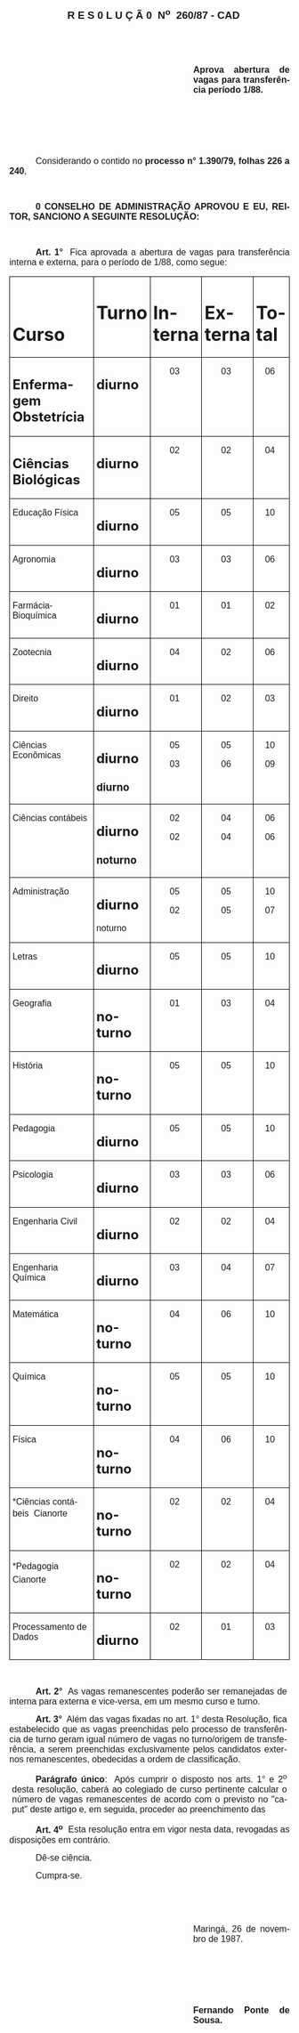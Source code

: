 <body lang=PT-BR style='tab-interval:35.4pt'>

<div class=Section1>

<p class=MsoNormal align=center style='margin-left:10.8pt;text-align:center'><b
style='mso-bidi-font-weight:normal'><span style='font-size:14.0pt;mso-bidi-font-size:
10.0pt;font-family:Arial'>R E S 0 L U Ç Ã 0<span style="mso-spacerun: yes"> 
</span>N<sup>o</sup><span style="mso-spacerun: yes">  </span>260/87 - CAD<o:p></o:p></span></b></p>

<p class=MsoNormal style='text-align:justify'><b style='mso-bidi-font-weight:
normal'><span style='font-size:12.0pt;mso-bidi-font-size:10.0pt;font-family:
Arial'><![if !supportEmptyParas]>&nbsp;<![endif]><o:p></o:p></span></b></p>

<p class=MsoNormal style='text-align:justify'><b style='mso-bidi-font-weight:
normal'><span style='font-size:12.0pt;mso-bidi-font-size:10.0pt;font-family:
Arial'><![if !supportEmptyParas]>&nbsp;<![endif]><o:p></o:p></span></b></p>

<p class=MsoNormal style='margin-left:248.1pt;text-align:justify'><b
style='mso-bidi-font-weight:normal'><span style='font-size:12.0pt;mso-bidi-font-size:
10.0pt;font-family:Arial'>Aprova abertura de vagas para transferência período
1/88.<o:p></o:p></span></b></p>

<p class=MsoNormal style='text-align:justify'><span style='font-size:12.0pt;
mso-bidi-font-size:10.0pt;font-family:Arial'><![if !supportEmptyParas]>&nbsp;<![endif]><o:p></o:p></span></p>

<p class=MsoNormal style='text-align:justify'><span style='font-size:12.0pt;
mso-bidi-font-size:10.0pt;font-family:Arial'><![if !supportEmptyParas]>&nbsp;<![endif]><o:p></o:p></span></p>

<p class=MsoNormal style='text-align:justify'><span style='font-size:12.0pt;
mso-bidi-font-size:10.0pt;font-family:Arial'><![if !supportEmptyParas]>&nbsp;<![endif]><o:p></o:p></span></p>

<p class=MsoNormal style='text-align:justify;text-indent:35.4pt'><span
style='font-size:12.0pt;mso-bidi-font-size:10.0pt;font-family:Arial'>Considerando
o contido no <b>processo n° 1.390/79, folhas 226 a 240</b>,<o:p></o:p></span></p>

<p class=MsoNormal style='text-align:justify'><span style='font-size:12.0pt;
mso-bidi-font-size:10.0pt;font-family:Arial'><![if !supportEmptyParas]>&nbsp;<![endif]><o:p></o:p></span></p>

<p class=MsoNormal style='text-align:justify;text-indent:35.4pt'><b><span
style='font-size:12.0pt;mso-bidi-font-size:10.0pt;font-family:Arial'>0 CONSELHO
DE ADMINISTRAÇÃO APROVOU E EU, REITOR, SANCIONO A SEGUINTE RESOLUÇÃO:<o:p></o:p></span></b></p>

<p class=MsoNormal style='text-align:justify'><span style='font-size:12.0pt;
mso-bidi-font-size:10.0pt;font-family:Arial'><![if !supportEmptyParas]>&nbsp;<![endif]><o:p></o:p></span></p>

<p class=MsoNormal style='text-align:justify;text-indent:35.4pt'><b><span
style='font-size:12.0pt;mso-bidi-font-size:10.0pt;font-family:Arial'>Art. 1°</span></b><span
style='font-size:12.0pt;mso-bidi-font-size:10.0pt;font-family:Arial'><span
style="mso-spacerun: yes">  </span>Fica aprovada a abertura de vagas para
transferência interna e<i style='mso-bidi-font-style:normal'> </i><span
style='mso-bidi-font-style:italic'>externa, para o período de 1/88, como segue:</span><i
style='mso-bidi-font-style:normal'><o:p></o:p></i></span></p>

<table border=1 cellspacing=0 cellpadding=0 style='border-collapse:collapse;
 border:none;mso-border-alt:solid windowtext .5pt;mso-padding-alt:0cm 3.5pt 0cm 3.5pt'>
 <tr>
  <td width=337 valign=top style='width:253.05pt;border:solid windowtext .5pt;
  padding:0cm 3.5pt 0cm 3.5pt'>
  <h1 align=left style='text-align:left'><span style="mso-spacerun:
  yes">              </span>Curso</h1>
  </td>
  <td width=61 valign=top style='width:45.9pt;border:solid windowtext .5pt;
  border-left:none;mso-border-left-alt:solid windowtext .5pt;padding:0cm 3.5pt 0cm 3.5pt'>
  <h1>Turno</h1>
  </td>
  <td width=74 valign=top style='width:55.35pt;border:solid windowtext .5pt;
  border-left:none;mso-border-left-alt:solid windowtext .5pt;padding:0cm 3.5pt 0cm 3.5pt'>
  <h1>Interna</h1>
  </td>
  <td width=75 valign=top style='width:56.25pt;border:solid windowtext .5pt;
  border-left:none;mso-border-left-alt:solid windowtext .5pt;padding:0cm 3.5pt 0cm 3.5pt'>
  <h1>Externa</h1>
  </td>
  <td width=67 valign=top style='width:50.05pt;border:solid windowtext .5pt;
  border-left:none;mso-border-left-alt:solid windowtext .5pt;padding:0cm 3.5pt 0cm 3.5pt'>
  <h1>Total</h1>
  </td>
 </tr>
 <tr>
  <td width=337 valign=top style='width:253.05pt;border:solid windowtext .5pt;
  border-top:none;mso-border-top-alt:solid windowtext .5pt;padding:0cm 3.5pt 0cm 3.5pt'>
  <h2>Enfermagem Obstetrícia</h2>
  </td>
  <td width=61 valign=top style='width:45.9pt;border-top:none;border-left:none;
  border-bottom:solid windowtext .5pt;border-right:solid windowtext .5pt;
  mso-border-top-alt:solid windowtext .5pt;mso-border-left-alt:solid windowtext .5pt;
  padding:0cm 3.5pt 0cm 3.5pt'>
  <h2 style='tab-stops:35.4pt 241.0pt'>diurno</h2>
  </td>
  <td width=74 valign=top style='width:55.35pt;border-top:none;border-left:
  none;border-bottom:solid windowtext .5pt;border-right:solid windowtext .5pt;
  mso-border-top-alt:solid windowtext .5pt;mso-border-left-alt:solid windowtext .5pt;
  padding:0cm 3.5pt 0cm 3.5pt'>
  <p class=MsoNormal align=center style='margin-right:3.6pt;text-align:center'><span
  style='font-size:12.0pt;mso-bidi-font-size:10.0pt;font-family:Arial'>03<o:p></o:p></span></p>
  </td>
  <td width=75 valign=top style='width:56.25pt;border-top:none;border-left:
  none;border-bottom:solid windowtext .5pt;border-right:solid windowtext .5pt;
  mso-border-top-alt:solid windowtext .5pt;mso-border-left-alt:solid windowtext .5pt;
  padding:0cm 3.5pt 0cm 3.5pt'>
  <p class=MsoNormal align=center style='margin-right:3.6pt;text-align:center'><span
  style='font-size:12.0pt;mso-bidi-font-size:10.0pt;font-family:Arial'>03<o:p></o:p></span></p>
  </td>
  <td width=67 valign=top style='width:50.05pt;border-top:none;border-left:
  none;border-bottom:solid windowtext .5pt;border-right:solid windowtext .5pt;
  mso-border-top-alt:solid windowtext .5pt;mso-border-left-alt:solid windowtext .5pt;
  padding:0cm 3.5pt 0cm 3.5pt'>
  <p class=MsoNormal align=center style='margin-right:3.6pt;text-align:center'><span
  style='font-size:12.0pt;mso-bidi-font-size:10.0pt;font-family:Arial'>06<o:p></o:p></span></p>
  </td>
 </tr>
 <tr>
  <td width=337 valign=top style='width:253.05pt;border:solid windowtext .5pt;
  border-top:none;mso-border-top-alt:solid windowtext .5pt;padding:0cm 3.5pt 0cm 3.5pt'>
  <h2>Ciências Biológicas</h2>
  </td>
  <td width=61 valign=top style='width:45.9pt;border-top:none;border-left:none;
  border-bottom:solid windowtext .5pt;border-right:solid windowtext .5pt;
  mso-border-top-alt:solid windowtext .5pt;mso-border-left-alt:solid windowtext .5pt;
  padding:0cm 3.5pt 0cm 3.5pt'>
  <h2 style='tab-stops:35.4pt 241.0pt'>diurno</h2>
  </td>
  <td width=74 valign=top style='width:55.35pt;border-top:none;border-left:
  none;border-bottom:solid windowtext .5pt;border-right:solid windowtext .5pt;
  mso-border-top-alt:solid windowtext .5pt;mso-border-left-alt:solid windowtext .5pt;
  padding:0cm 3.5pt 0cm 3.5pt'>
  <p class=MsoNormal align=center style='margin-right:3.6pt;text-align:center'><span
  style='font-size:12.0pt;mso-bidi-font-size:10.0pt;font-family:Arial'>02<o:p></o:p></span></p>
  </td>
  <td width=75 valign=top style='width:56.25pt;border-top:none;border-left:
  none;border-bottom:solid windowtext .5pt;border-right:solid windowtext .5pt;
  mso-border-top-alt:solid windowtext .5pt;mso-border-left-alt:solid windowtext .5pt;
  padding:0cm 3.5pt 0cm 3.5pt'>
  <p class=MsoNormal align=center style='margin-right:3.6pt;text-align:center'><span
  style='font-size:12.0pt;mso-bidi-font-size:10.0pt;font-family:Arial'>02<o:p></o:p></span></p>
  </td>
  <td width=67 valign=top style='width:50.05pt;border-top:none;border-left:
  none;border-bottom:solid windowtext .5pt;border-right:solid windowtext .5pt;
  mso-border-top-alt:solid windowtext .5pt;mso-border-left-alt:solid windowtext .5pt;
  padding:0cm 3.5pt 0cm 3.5pt'>
  <p class=MsoNormal align=center style='margin-right:3.6pt;text-align:center'><span
  style='font-size:12.0pt;mso-bidi-font-size:10.0pt;font-family:Arial'>04<o:p></o:p></span></p>
  </td>
 </tr>
 <tr>
  <td width=337 valign=top style='width:253.05pt;border:solid windowtext .5pt;
  border-top:none;mso-border-top-alt:solid windowtext .5pt;padding:0cm 3.5pt 0cm 3.5pt'>
  <p class=MsoNormal><span style='font-size:12.0pt;mso-bidi-font-size:10.0pt;
  font-family:Arial'>Educação Física</span></p>
  </td>
  <td width=61 valign=top style='width:45.9pt;border-top:none;border-left:none;
  border-bottom:solid windowtext .5pt;border-right:solid windowtext .5pt;
  mso-border-top-alt:solid windowtext .5pt;mso-border-left-alt:solid windowtext .5pt;
  padding:0cm 3.5pt 0cm 3.5pt'>
  <h2 style='tab-stops:35.4pt 241.0pt'>diurno</h2>
  </td>
  <td width=74 valign=top style='width:55.35pt;border-top:none;border-left:
  none;border-bottom:solid windowtext .5pt;border-right:solid windowtext .5pt;
  mso-border-top-alt:solid windowtext .5pt;mso-border-left-alt:solid windowtext .5pt;
  padding:0cm 3.5pt 0cm 3.5pt'>
  <p class=MsoNormal align=center style='margin-right:3.6pt;text-align:center'><span
  style='font-size:12.0pt;mso-bidi-font-size:10.0pt;font-family:Arial'>05<o:p></o:p></span></p>
  </td>
  <td width=75 valign=top style='width:56.25pt;border-top:none;border-left:
  none;border-bottom:solid windowtext .5pt;border-right:solid windowtext .5pt;
  mso-border-top-alt:solid windowtext .5pt;mso-border-left-alt:solid windowtext .5pt;
  padding:0cm 3.5pt 0cm 3.5pt'>
  <p class=MsoNormal align=center style='margin-right:3.6pt;text-align:center'><span
  style='font-size:12.0pt;mso-bidi-font-size:10.0pt;font-family:Arial'>05<o:p></o:p></span></p>
  </td>
  <td width=67 valign=top style='width:50.05pt;border-top:none;border-left:
  none;border-bottom:solid windowtext .5pt;border-right:solid windowtext .5pt;
  mso-border-top-alt:solid windowtext .5pt;mso-border-left-alt:solid windowtext .5pt;
  padding:0cm 3.5pt 0cm 3.5pt'>
  <p class=MsoNormal align=center style='margin-right:3.6pt;text-align:center'><span
  style='font-size:12.0pt;mso-bidi-font-size:10.0pt;font-family:Arial'>10<o:p></o:p></span></p>
  </td>
 </tr>
 <tr>
  <td width=337 valign=top style='width:253.05pt;border:solid windowtext .5pt;
  border-top:none;mso-border-top-alt:solid windowtext .5pt;padding:0cm 3.5pt 0cm 3.5pt'>
  <p class=MsoNormal><span style='font-size:12.0pt;mso-bidi-font-size:10.0pt;
  font-family:Arial'>Agronomia<o:p></o:p></span></p>
  </td>
  <td width=61 valign=top style='width:45.9pt;border-top:none;border-left:none;
  border-bottom:solid windowtext .5pt;border-right:solid windowtext .5pt;
  mso-border-top-alt:solid windowtext .5pt;mso-border-left-alt:solid windowtext .5pt;
  padding:0cm 3.5pt 0cm 3.5pt'>
  <h2 style='tab-stops:35.4pt 241.0pt'>diurno</h2>
  </td>
  <td width=74 valign=top style='width:55.35pt;border-top:none;border-left:
  none;border-bottom:solid windowtext .5pt;border-right:solid windowtext .5pt;
  mso-border-top-alt:solid windowtext .5pt;mso-border-left-alt:solid windowtext .5pt;
  padding:0cm 3.5pt 0cm 3.5pt'>
  <p class=MsoNormal align=center style='margin-right:3.6pt;text-align:center'><span
  style='font-size:12.0pt;mso-bidi-font-size:10.0pt;font-family:Arial'>03<o:p></o:p></span></p>
  </td>
  <td width=75 valign=top style='width:56.25pt;border-top:none;border-left:
  none;border-bottom:solid windowtext .5pt;border-right:solid windowtext .5pt;
  mso-border-top-alt:solid windowtext .5pt;mso-border-left-alt:solid windowtext .5pt;
  padding:0cm 3.5pt 0cm 3.5pt'>
  <p class=MsoNormal align=center style='margin-right:3.6pt;text-align:center'><span
  style='font-size:12.0pt;mso-bidi-font-size:10.0pt;font-family:Arial'>03<o:p></o:p></span></p>
  </td>
  <td width=67 valign=top style='width:50.05pt;border-top:none;border-left:
  none;border-bottom:solid windowtext .5pt;border-right:solid windowtext .5pt;
  mso-border-top-alt:solid windowtext .5pt;mso-border-left-alt:solid windowtext .5pt;
  padding:0cm 3.5pt 0cm 3.5pt'>
  <p class=MsoNormal align=center style='margin-right:3.6pt;text-align:center'><span
  style='font-size:12.0pt;mso-bidi-font-size:10.0pt;font-family:Arial'>06<o:p></o:p></span></p>
  </td>
 </tr>
 <tr>
  <td width=337 valign=top style='width:253.05pt;border:solid windowtext .5pt;
  border-top:none;mso-border-top-alt:solid windowtext .5pt;padding:0cm 3.5pt 0cm 3.5pt'>
  <p class=MsoNormal><span style='font-size:12.0pt;mso-bidi-font-size:10.0pt;
  font-family:Arial'>Farmácia-Bioquímica<o:p></o:p></span></p>
  </td>
  <td width=61 valign=top style='width:45.9pt;border-top:none;border-left:none;
  border-bottom:solid windowtext .5pt;border-right:solid windowtext .5pt;
  mso-border-top-alt:solid windowtext .5pt;mso-border-left-alt:solid windowtext .5pt;
  padding:0cm 3.5pt 0cm 3.5pt'>
  <h2 style='tab-stops:35.4pt 241.0pt'>diurno </h2>
  </td>
  <td width=74 valign=top style='width:55.35pt;border-top:none;border-left:
  none;border-bottom:solid windowtext .5pt;border-right:solid windowtext .5pt;
  mso-border-top-alt:solid windowtext .5pt;mso-border-left-alt:solid windowtext .5pt;
  padding:0cm 3.5pt 0cm 3.5pt'>
  <p class=MsoNormal align=center style='margin-right:3.6pt;text-align:center'><span
  style='font-size:12.0pt;mso-bidi-font-size:10.0pt;font-family:Arial'>01<o:p></o:p></span></p>
  </td>
  <td width=75 valign=top style='width:56.25pt;border-top:none;border-left:
  none;border-bottom:solid windowtext .5pt;border-right:solid windowtext .5pt;
  mso-border-top-alt:solid windowtext .5pt;mso-border-left-alt:solid windowtext .5pt;
  padding:0cm 3.5pt 0cm 3.5pt'>
  <p class=MsoNormal align=center style='margin-right:3.6pt;text-align:center'><span
  style='font-size:12.0pt;mso-bidi-font-size:10.0pt;font-family:Arial'>01<o:p></o:p></span></p>
  </td>
  <td width=67 valign=top style='width:50.05pt;border-top:none;border-left:
  none;border-bottom:solid windowtext .5pt;border-right:solid windowtext .5pt;
  mso-border-top-alt:solid windowtext .5pt;mso-border-left-alt:solid windowtext .5pt;
  padding:0cm 3.5pt 0cm 3.5pt'>
  <p class=MsoNormal align=center style='margin-right:3.6pt;text-align:center'><span
  style='font-size:12.0pt;mso-bidi-font-size:10.0pt;font-family:Arial'>02<o:p></o:p></span></p>
  </td>
 </tr>
 <tr>
  <td width=337 valign=top style='width:253.05pt;border:solid windowtext .5pt;
  border-top:none;mso-border-top-alt:solid windowtext .5pt;padding:0cm 3.5pt 0cm 3.5pt'>
  <p class=MsoNormal><span style='font-size:12.0pt;mso-bidi-font-size:10.0pt;
  font-family:Arial'>Zootecnia<o:p></o:p></span></p>
  </td>
  <td width=61 valign=top style='width:45.9pt;border-top:none;border-left:none;
  border-bottom:solid windowtext .5pt;border-right:solid windowtext .5pt;
  mso-border-top-alt:solid windowtext .5pt;mso-border-left-alt:solid windowtext .5pt;
  padding:0cm 3.5pt 0cm 3.5pt'>
  <h2 style='tab-stops:35.4pt 241.0pt'>diurno</h2>
  </td>
  <td width=74 valign=top style='width:55.35pt;border-top:none;border-left:
  none;border-bottom:solid windowtext .5pt;border-right:solid windowtext .5pt;
  mso-border-top-alt:solid windowtext .5pt;mso-border-left-alt:solid windowtext .5pt;
  padding:0cm 3.5pt 0cm 3.5pt'>
  <p class=MsoNormal align=center style='margin-right:3.6pt;text-align:center'><span
  style='font-size:12.0pt;mso-bidi-font-size:10.0pt;font-family:Arial'>04<o:p></o:p></span></p>
  </td>
  <td width=75 valign=top style='width:56.25pt;border-top:none;border-left:
  none;border-bottom:solid windowtext .5pt;border-right:solid windowtext .5pt;
  mso-border-top-alt:solid windowtext .5pt;mso-border-left-alt:solid windowtext .5pt;
  padding:0cm 3.5pt 0cm 3.5pt'>
  <p class=MsoNormal align=center style='margin-right:3.6pt;text-align:center'><span
  style='font-size:12.0pt;mso-bidi-font-size:10.0pt;font-family:Arial'>02<o:p></o:p></span></p>
  </td>
  <td width=67 valign=top style='width:50.05pt;border-top:none;border-left:
  none;border-bottom:solid windowtext .5pt;border-right:solid windowtext .5pt;
  mso-border-top-alt:solid windowtext .5pt;mso-border-left-alt:solid windowtext .5pt;
  padding:0cm 3.5pt 0cm 3.5pt'>
  <p class=MsoNormal align=center style='margin-right:3.6pt;text-align:center'><span
  style='font-size:12.0pt;mso-bidi-font-size:10.0pt;font-family:Arial'>06<o:p></o:p></span></p>
  </td>
 </tr>
 <tr>
  <td width=337 valign=top style='width:253.05pt;border:solid windowtext .5pt;
  border-top:none;mso-border-top-alt:solid windowtext .5pt;padding:0cm 3.5pt 0cm 3.5pt'>
  <p class=MsoNormal><span style='font-size:12.0pt;mso-bidi-font-size:10.0pt;
  font-family:Arial'>Direito<o:p></o:p></span></p>
  </td>
  <td width=61 valign=top style='width:45.9pt;border-top:none;border-left:none;
  border-bottom:solid windowtext .5pt;border-right:solid windowtext .5pt;
  mso-border-top-alt:solid windowtext .5pt;mso-border-left-alt:solid windowtext .5pt;
  padding:0cm 3.5pt 0cm 3.5pt'>
  <h2 style='tab-stops:35.4pt 241.0pt'>diurno</h2>
  </td>
  <td width=74 valign=top style='width:55.35pt;border-top:none;border-left:
  none;border-bottom:solid windowtext .5pt;border-right:solid windowtext .5pt;
  mso-border-top-alt:solid windowtext .5pt;mso-border-left-alt:solid windowtext .5pt;
  padding:0cm 3.5pt 0cm 3.5pt'>
  <p class=MsoNormal align=center style='margin-right:3.6pt;text-align:center'><span
  style='font-size:12.0pt;mso-bidi-font-size:10.0pt;font-family:Arial'>01<o:p></o:p></span></p>
  </td>
  <td width=75 valign=top style='width:56.25pt;border-top:none;border-left:
  none;border-bottom:solid windowtext .5pt;border-right:solid windowtext .5pt;
  mso-border-top-alt:solid windowtext .5pt;mso-border-left-alt:solid windowtext .5pt;
  padding:0cm 3.5pt 0cm 3.5pt'>
  <p class=MsoNormal align=center style='margin-right:3.6pt;text-align:center'><span
  style='font-size:12.0pt;mso-bidi-font-size:10.0pt;font-family:Arial'>02<o:p></o:p></span></p>
  </td>
  <td width=67 valign=top style='width:50.05pt;border-top:none;border-left:
  none;border-bottom:solid windowtext .5pt;border-right:solid windowtext .5pt;
  mso-border-top-alt:solid windowtext .5pt;mso-border-left-alt:solid windowtext .5pt;
  padding:0cm 3.5pt 0cm 3.5pt'>
  <p class=MsoNormal align=center style='margin-right:3.6pt;text-align:center'><span
  style='font-size:12.0pt;mso-bidi-font-size:10.0pt;font-family:Arial'>03<o:p></o:p></span></p>
  </td>
 </tr>
 <tr>
  <td width=337 valign=top style='width:253.05pt;border:solid windowtext .5pt;
  border-top:none;mso-border-top-alt:solid windowtext .5pt;padding:0cm 3.5pt 0cm 3.5pt'>
  <p class=MsoNormal><span style='font-size:12.0pt;mso-bidi-font-size:10.0pt;
  font-family:Arial'>Ciências Econômicas<o:p></o:p></span></p>
  </td>
  <td width=61 valign=top style='width:45.9pt;border-top:none;border-left:none;
  border-bottom:solid windowtext .5pt;border-right:solid windowtext .5pt;
  mso-border-top-alt:solid windowtext .5pt;mso-border-left-alt:solid windowtext .5pt;
  padding:0cm 3.5pt 0cm 3.5pt'>
  <h2 style='tab-stops:35.4pt 241.0pt'>diurno</h2>
  <h3>diurno</h3>
  </td>
  <td width=74 valign=top style='width:55.35pt;border-top:none;border-left:
  none;border-bottom:solid windowtext .5pt;border-right:solid windowtext .5pt;
  mso-border-top-alt:solid windowtext .5pt;mso-border-left-alt:solid windowtext .5pt;
  padding:0cm 3.5pt 0cm 3.5pt'>
  <p class=MsoNormal align=center style='margin-right:3.6pt;text-align:center'><span
  style='font-size:12.0pt;mso-bidi-font-size:10.0pt;font-family:Arial'>05<o:p></o:p></span></p>
  <p class=MsoNormal align=center style='margin-right:3.6pt;text-align:center'><span
  style='font-size:12.0pt;mso-bidi-font-size:10.0pt;font-family:Arial'>03<o:p></o:p></span></p>
  </td>
  <td width=75 valign=top style='width:56.25pt;border-top:none;border-left:
  none;border-bottom:solid windowtext .5pt;border-right:solid windowtext .5pt;
  mso-border-top-alt:solid windowtext .5pt;mso-border-left-alt:solid windowtext .5pt;
  padding:0cm 3.5pt 0cm 3.5pt'>
  <p class=MsoNormal align=center style='margin-right:3.6pt;text-align:center'><span
  style='font-size:12.0pt;mso-bidi-font-size:10.0pt;font-family:Arial'>05<o:p></o:p></span></p>
  <p class=MsoNormal align=center style='margin-right:3.6pt;text-align:center'><span
  style='font-size:12.0pt;mso-bidi-font-size:10.0pt;font-family:Arial'>06<o:p></o:p></span></p>
  </td>
  <td width=67 valign=top style='width:50.05pt;border-top:none;border-left:
  none;border-bottom:solid windowtext .5pt;border-right:solid windowtext .5pt;
  mso-border-top-alt:solid windowtext .5pt;mso-border-left-alt:solid windowtext .5pt;
  padding:0cm 3.5pt 0cm 3.5pt'>
  <p class=MsoNormal align=center style='margin-right:3.6pt;text-align:center'><span
  style='font-size:12.0pt;mso-bidi-font-size:10.0pt;font-family:Arial'>10<o:p></o:p></span></p>
  <p class=MsoNormal align=center style='margin-right:3.6pt;text-align:center'><span
  style='font-size:12.0pt;mso-bidi-font-size:10.0pt;font-family:Arial'>09<o:p></o:p></span></p>
  </td>
 </tr>
 <tr>
  <td width=337 valign=top style='width:253.05pt;border:solid windowtext .5pt;
  border-top:none;mso-border-top-alt:solid windowtext .5pt;padding:0cm 3.5pt 0cm 3.5pt'>
  <p class=MsoNormal><span style='font-size:12.0pt;mso-bidi-font-size:10.0pt;
  font-family:Arial'>Ciências contábeis<o:p></o:p></span></p>
  </td>
  <td width=61 valign=top style='width:45.9pt;border-top:none;border-left:none;
  border-bottom:solid windowtext .5pt;border-right:solid windowtext .5pt;
  mso-border-top-alt:solid windowtext .5pt;mso-border-left-alt:solid windowtext .5pt;
  padding:0cm 3.5pt 0cm 3.5pt'>
  <h2 style='tab-stops:35.4pt 241.0pt'>diurno</h2>
  <h3>noturno</h3>
  </td>
  <td width=74 valign=top style='width:55.35pt;border-top:none;border-left:
  none;border-bottom:solid windowtext .5pt;border-right:solid windowtext .5pt;
  mso-border-top-alt:solid windowtext .5pt;mso-border-left-alt:solid windowtext .5pt;
  padding:0cm 3.5pt 0cm 3.5pt'>
  <p class=MsoNormal align=center style='margin-right:3.6pt;text-align:center'><span
  style='font-size:12.0pt;mso-bidi-font-size:10.0pt;font-family:Arial'>02<o:p></o:p></span></p>
  <p class=MsoNormal align=center style='margin-right:3.6pt;text-align:center'><span
  style='font-size:12.0pt;mso-bidi-font-size:10.0pt;font-family:Arial'>02<o:p></o:p></span></p>
  </td>
  <td width=75 valign=top style='width:56.25pt;border-top:none;border-left:
  none;border-bottom:solid windowtext .5pt;border-right:solid windowtext .5pt;
  mso-border-top-alt:solid windowtext .5pt;mso-border-left-alt:solid windowtext .5pt;
  padding:0cm 3.5pt 0cm 3.5pt'>
  <p class=MsoNormal align=center style='margin-right:3.6pt;text-align:center'><span
  style='font-size:12.0pt;mso-bidi-font-size:10.0pt;font-family:Arial'>04<o:p></o:p></span></p>
  <p class=MsoNormal align=center style='margin-right:3.6pt;text-align:center'><span
  style='font-size:12.0pt;mso-bidi-font-size:10.0pt;font-family:Arial'>04<o:p></o:p></span></p>
  </td>
  <td width=67 valign=top style='width:50.05pt;border-top:none;border-left:
  none;border-bottom:solid windowtext .5pt;border-right:solid windowtext .5pt;
  mso-border-top-alt:solid windowtext .5pt;mso-border-left-alt:solid windowtext .5pt;
  padding:0cm 3.5pt 0cm 3.5pt'>
  <p class=MsoNormal align=center style='margin-right:3.6pt;text-align:center'><span
  style='font-size:12.0pt;mso-bidi-font-size:10.0pt;font-family:Arial'>06<o:p></o:p></span></p>
  <p class=MsoNormal align=center style='margin-right:3.6pt;text-align:center'><span
  style='font-size:12.0pt;mso-bidi-font-size:10.0pt;font-family:Arial'>06<o:p></o:p></span></p>
  </td>
 </tr>
 <tr>
  <td width=337 valign=top style='width:253.05pt;border:solid windowtext .5pt;
  border-top:none;mso-border-top-alt:solid windowtext .5pt;padding:0cm 3.5pt 0cm 3.5pt'>
  <p class=MsoNormal><span style='font-size:12.0pt;mso-bidi-font-size:10.0pt;
  font-family:Arial'>Administração<o:p></o:p></span></p>
  </td>
  <td width=61 valign=top style='width:45.9pt;border-top:none;border-left:none;
  border-bottom:solid windowtext .5pt;border-right:solid windowtext .5pt;
  mso-border-top-alt:solid windowtext .5pt;mso-border-left-alt:solid windowtext .5pt;
  padding:0cm 3.5pt 0cm 3.5pt'>
  <h2 style='tab-stops:35.4pt 241.0pt'>diurno</h2>
  <p class=MsoNormal><span style='font-size:12.0pt;mso-bidi-font-size:10.0pt;
  font-family:Arial'>noturno<o:p></o:p></span></p>
  </td>
  <td width=74 valign=top style='width:55.35pt;border-top:none;border-left:
  none;border-bottom:solid windowtext .5pt;border-right:solid windowtext .5pt;
  mso-border-top-alt:solid windowtext .5pt;mso-border-left-alt:solid windowtext .5pt;
  padding:0cm 3.5pt 0cm 3.5pt'>
  <p class=MsoNormal align=center style='margin-right:3.6pt;text-align:center'><span
  style='font-size:12.0pt;mso-bidi-font-size:10.0pt;font-family:Arial'>05<o:p></o:p></span></p>
  <p class=MsoNormal align=center style='margin-right:3.6pt;text-align:center'><span
  style='font-size:12.0pt;mso-bidi-font-size:10.0pt;font-family:Arial'>02<o:p></o:p></span></p>
  </td>
  <td width=75 valign=top style='width:56.25pt;border-top:none;border-left:
  none;border-bottom:solid windowtext .5pt;border-right:solid windowtext .5pt;
  mso-border-top-alt:solid windowtext .5pt;mso-border-left-alt:solid windowtext .5pt;
  padding:0cm 3.5pt 0cm 3.5pt'>
  <p class=MsoNormal align=center style='margin-right:3.6pt;text-align:center'><span
  style='font-size:12.0pt;mso-bidi-font-size:10.0pt;font-family:Arial'>05<o:p></o:p></span></p>
  <p class=MsoNormal align=center style='margin-right:3.6pt;text-align:center'><span
  style='font-size:12.0pt;mso-bidi-font-size:10.0pt;font-family:Arial'>05<o:p></o:p></span></p>
  </td>
  <td width=67 valign=top style='width:50.05pt;border-top:none;border-left:
  none;border-bottom:solid windowtext .5pt;border-right:solid windowtext .5pt;
  mso-border-top-alt:solid windowtext .5pt;mso-border-left-alt:solid windowtext .5pt;
  padding:0cm 3.5pt 0cm 3.5pt'>
  <p class=MsoNormal align=center style='margin-right:3.6pt;text-align:center'><span
  style='font-size:12.0pt;mso-bidi-font-size:10.0pt;font-family:Arial'>10<o:p></o:p></span></p>
  <p class=MsoNormal align=center style='margin-right:3.6pt;text-align:center'><span
  style='font-size:12.0pt;mso-bidi-font-size:10.0pt;font-family:Arial'>07<o:p></o:p></span></p>
  </td>
 </tr>
 <tr>
  <td width=337 valign=top style='width:253.05pt;border:solid windowtext .5pt;
  border-top:none;mso-border-top-alt:solid windowtext .5pt;padding:0cm 3.5pt 0cm 3.5pt'>
  <p class=MsoNormal><span style='font-size:12.0pt;mso-bidi-font-size:10.0pt;
  font-family:Arial'>Letras<o:p></o:p></span></p>
  </td>
  <td width=61 valign=top style='width:45.9pt;border-top:none;border-left:none;
  border-bottom:solid windowtext .5pt;border-right:solid windowtext .5pt;
  mso-border-top-alt:solid windowtext .5pt;mso-border-left-alt:solid windowtext .5pt;
  padding:0cm 3.5pt 0cm 3.5pt'>
  <h2 style='tab-stops:35.4pt 241.0pt'>diurno</h2>
  </td>
  <td width=74 valign=top style='width:55.35pt;border-top:none;border-left:
  none;border-bottom:solid windowtext .5pt;border-right:solid windowtext .5pt;
  mso-border-top-alt:solid windowtext .5pt;mso-border-left-alt:solid windowtext .5pt;
  padding:0cm 3.5pt 0cm 3.5pt'>
  <p class=MsoNormal align=center style='margin-right:3.6pt;text-align:center'><span
  style='font-size:12.0pt;mso-bidi-font-size:10.0pt;font-family:Arial'>05<o:p></o:p></span></p>
  </td>
  <td width=75 valign=top style='width:56.25pt;border-top:none;border-left:
  none;border-bottom:solid windowtext .5pt;border-right:solid windowtext .5pt;
  mso-border-top-alt:solid windowtext .5pt;mso-border-left-alt:solid windowtext .5pt;
  padding:0cm 3.5pt 0cm 3.5pt'>
  <p class=MsoNormal align=center style='margin-right:3.6pt;text-align:center'><span
  style='font-size:12.0pt;mso-bidi-font-size:10.0pt;font-family:Arial'>05<o:p></o:p></span></p>
  </td>
  <td width=67 valign=top style='width:50.05pt;border-top:none;border-left:
  none;border-bottom:solid windowtext .5pt;border-right:solid windowtext .5pt;
  mso-border-top-alt:solid windowtext .5pt;mso-border-left-alt:solid windowtext .5pt;
  padding:0cm 3.5pt 0cm 3.5pt'>
  <p class=MsoNormal align=center style='margin-right:3.6pt;text-align:center'><span
  style='font-size:12.0pt;mso-bidi-font-size:10.0pt;font-family:Arial'>10<o:p></o:p></span></p>
  </td>
 </tr>
 <tr>
  <td width=337 valign=top style='width:253.05pt;border:solid windowtext .5pt;
  border-top:none;mso-border-top-alt:solid windowtext .5pt;padding:0cm 3.5pt 0cm 3.5pt'>
  <p class=MsoNormal><span style='font-size:12.0pt;mso-bidi-font-size:10.0pt;
  font-family:Arial'>Geografia<o:p></o:p></span></p>
  </td>
  <td width=61 valign=top style='width:45.9pt;border-top:none;border-left:none;
  border-bottom:solid windowtext .5pt;border-right:solid windowtext .5pt;
  mso-border-top-alt:solid windowtext .5pt;mso-border-left-alt:solid windowtext .5pt;
  padding:0cm 3.5pt 0cm 3.5pt'>
  <h2 style='tab-stops:35.4pt 241.0pt'>noturno</h2>
  </td>
  <td width=74 valign=top style='width:55.35pt;border-top:none;border-left:
  none;border-bottom:solid windowtext .5pt;border-right:solid windowtext .5pt;
  mso-border-top-alt:solid windowtext .5pt;mso-border-left-alt:solid windowtext .5pt;
  padding:0cm 3.5pt 0cm 3.5pt'>
  <p class=MsoNormal align=center style='margin-right:3.6pt;text-align:center'><span
  style='font-size:12.0pt;mso-bidi-font-size:10.0pt;font-family:Arial'>01<o:p></o:p></span></p>
  </td>
  <td width=75 valign=top style='width:56.25pt;border-top:none;border-left:
  none;border-bottom:solid windowtext .5pt;border-right:solid windowtext .5pt;
  mso-border-top-alt:solid windowtext .5pt;mso-border-left-alt:solid windowtext .5pt;
  padding:0cm 3.5pt 0cm 3.5pt'>
  <p class=MsoNormal align=center style='margin-right:3.6pt;text-align:center'><span
  style='font-size:12.0pt;mso-bidi-font-size:10.0pt;font-family:Arial'>03<o:p></o:p></span></p>
  </td>
  <td width=67 valign=top style='width:50.05pt;border-top:none;border-left:
  none;border-bottom:solid windowtext .5pt;border-right:solid windowtext .5pt;
  mso-border-top-alt:solid windowtext .5pt;mso-border-left-alt:solid windowtext .5pt;
  padding:0cm 3.5pt 0cm 3.5pt'>
  <p class=MsoNormal align=center style='margin-right:3.6pt;text-align:center'><span
  style='font-size:12.0pt;mso-bidi-font-size:10.0pt;font-family:Arial'>04<o:p></o:p></span></p>
  </td>
 </tr>
 <tr>
  <td width=337 valign=top style='width:253.05pt;border:solid windowtext .5pt;
  border-top:none;mso-border-top-alt:solid windowtext .5pt;padding:0cm 3.5pt 0cm 3.5pt'>
  <p class=MsoNormal><span style='font-size:12.0pt;mso-bidi-font-size:10.0pt;
  font-family:Arial'>História<o:p></o:p></span></p>
  </td>
  <td width=61 valign=top style='width:45.9pt;border-top:none;border-left:none;
  border-bottom:solid windowtext .5pt;border-right:solid windowtext .5pt;
  mso-border-top-alt:solid windowtext .5pt;mso-border-left-alt:solid windowtext .5pt;
  padding:0cm 3.5pt 0cm 3.5pt'>
  <h2 style='tab-stops:35.4pt 241.0pt'>noturno</h2>
  </td>
  <td width=74 valign=top style='width:55.35pt;border-top:none;border-left:
  none;border-bottom:solid windowtext .5pt;border-right:solid windowtext .5pt;
  mso-border-top-alt:solid windowtext .5pt;mso-border-left-alt:solid windowtext .5pt;
  padding:0cm 3.5pt 0cm 3.5pt'>
  <p class=MsoNormal align=center style='margin-right:3.6pt;text-align:center'><span
  style='font-size:12.0pt;mso-bidi-font-size:10.0pt;font-family:Arial'>05<o:p></o:p></span></p>
  </td>
  <td width=75 valign=top style='width:56.25pt;border-top:none;border-left:
  none;border-bottom:solid windowtext .5pt;border-right:solid windowtext .5pt;
  mso-border-top-alt:solid windowtext .5pt;mso-border-left-alt:solid windowtext .5pt;
  padding:0cm 3.5pt 0cm 3.5pt'>
  <p class=MsoNormal align=center style='margin-right:3.6pt;text-align:center'><span
  style='font-size:12.0pt;mso-bidi-font-size:10.0pt;font-family:Arial'>05<o:p></o:p></span></p>
  </td>
  <td width=67 valign=top style='width:50.05pt;border-top:none;border-left:
  none;border-bottom:solid windowtext .5pt;border-right:solid windowtext .5pt;
  mso-border-top-alt:solid windowtext .5pt;mso-border-left-alt:solid windowtext .5pt;
  padding:0cm 3.5pt 0cm 3.5pt'>
  <p class=MsoNormal align=center style='margin-right:3.6pt;text-align:center'><span
  style='font-size:12.0pt;mso-bidi-font-size:10.0pt;font-family:Arial'>10<o:p></o:p></span></p>
  </td>
 </tr>
 <tr>
  <td width=337 valign=top style='width:253.05pt;border:solid windowtext .5pt;
  border-top:none;mso-border-top-alt:solid windowtext .5pt;padding:0cm 3.5pt 0cm 3.5pt'>
  <p class=MsoNormal><span style='font-size:12.0pt;mso-bidi-font-size:10.0pt;
  font-family:Arial'>Pedagogia<o:p></o:p></span></p>
  </td>
  <td width=61 valign=top style='width:45.9pt;border-top:none;border-left:none;
  border-bottom:solid windowtext .5pt;border-right:solid windowtext .5pt;
  mso-border-top-alt:solid windowtext .5pt;mso-border-left-alt:solid windowtext .5pt;
  padding:0cm 3.5pt 0cm 3.5pt'>
  <h2 style='tab-stops:35.4pt 241.0pt'>diurno</h2>
  </td>
  <td width=74 valign=top style='width:55.35pt;border-top:none;border-left:
  none;border-bottom:solid windowtext .5pt;border-right:solid windowtext .5pt;
  mso-border-top-alt:solid windowtext .5pt;mso-border-left-alt:solid windowtext .5pt;
  padding:0cm 3.5pt 0cm 3.5pt'>
  <p class=MsoNormal align=center style='margin-right:3.6pt;text-align:center'><span
  style='font-size:12.0pt;mso-bidi-font-size:10.0pt;font-family:Arial'>05<o:p></o:p></span></p>
  </td>
  <td width=75 valign=top style='width:56.25pt;border-top:none;border-left:
  none;border-bottom:solid windowtext .5pt;border-right:solid windowtext .5pt;
  mso-border-top-alt:solid windowtext .5pt;mso-border-left-alt:solid windowtext .5pt;
  padding:0cm 3.5pt 0cm 3.5pt'>
  <p class=MsoNormal align=center style='margin-right:3.6pt;text-align:center'><span
  style='font-size:12.0pt;mso-bidi-font-size:10.0pt;font-family:Arial'>05<o:p></o:p></span></p>
  </td>
  <td width=67 valign=top style='width:50.05pt;border-top:none;border-left:
  none;border-bottom:solid windowtext .5pt;border-right:solid windowtext .5pt;
  mso-border-top-alt:solid windowtext .5pt;mso-border-left-alt:solid windowtext .5pt;
  padding:0cm 3.5pt 0cm 3.5pt'>
  <p class=MsoNormal align=center style='margin-right:3.6pt;text-align:center'><span
  style='font-size:12.0pt;mso-bidi-font-size:10.0pt;font-family:Arial'>10<o:p></o:p></span></p>
  </td>
 </tr>
 <tr>
  <td width=337 valign=top style='width:253.05pt;border:solid windowtext .5pt;
  border-top:none;mso-border-top-alt:solid windowtext .5pt;padding:0cm 3.5pt 0cm 3.5pt'>
  <p class=MsoNormal><span style='font-size:12.0pt;mso-bidi-font-size:10.0pt;
  font-family:Arial'>Psicologia<o:p></o:p></span></p>
  </td>
  <td width=61 valign=top style='width:45.9pt;border-top:none;border-left:none;
  border-bottom:solid windowtext .5pt;border-right:solid windowtext .5pt;
  mso-border-top-alt:solid windowtext .5pt;mso-border-left-alt:solid windowtext .5pt;
  padding:0cm 3.5pt 0cm 3.5pt'>
  <h2 style='tab-stops:35.4pt 241.0pt'>diurno</h2>
  </td>
  <td width=74 valign=top style='width:55.35pt;border-top:none;border-left:
  none;border-bottom:solid windowtext .5pt;border-right:solid windowtext .5pt;
  mso-border-top-alt:solid windowtext .5pt;mso-border-left-alt:solid windowtext .5pt;
  padding:0cm 3.5pt 0cm 3.5pt'>
  <p class=MsoNormal align=center style='margin-right:3.6pt;text-align:center'><span
  style='font-size:12.0pt;mso-bidi-font-size:10.0pt;font-family:Arial'>03<o:p></o:p></span></p>
  </td>
  <td width=75 valign=top style='width:56.25pt;border-top:none;border-left:
  none;border-bottom:solid windowtext .5pt;border-right:solid windowtext .5pt;
  mso-border-top-alt:solid windowtext .5pt;mso-border-left-alt:solid windowtext .5pt;
  padding:0cm 3.5pt 0cm 3.5pt'>
  <p class=MsoNormal align=center style='margin-right:3.6pt;text-align:center'><span
  style='font-size:12.0pt;mso-bidi-font-size:10.0pt;font-family:Arial'>03<o:p></o:p></span></p>
  </td>
  <td width=67 valign=top style='width:50.05pt;border-top:none;border-left:
  none;border-bottom:solid windowtext .5pt;border-right:solid windowtext .5pt;
  mso-border-top-alt:solid windowtext .5pt;mso-border-left-alt:solid windowtext .5pt;
  padding:0cm 3.5pt 0cm 3.5pt'>
  <p class=MsoNormal align=center style='margin-right:3.6pt;text-align:center'><span
  style='font-size:12.0pt;mso-bidi-font-size:10.0pt;font-family:Arial'>06<o:p></o:p></span></p>
  </td>
 </tr>
 <tr>
  <td width=337 valign=top style='width:253.05pt;border:solid windowtext .5pt;
  border-top:none;mso-border-top-alt:solid windowtext .5pt;padding:0cm 3.5pt 0cm 3.5pt'>
  <p class=MsoNormal><span style='font-size:12.0pt;mso-bidi-font-size:10.0pt;
  font-family:Arial'>Engenharia Civil<o:p></o:p></span></p>
  </td>
  <td width=61 valign=top style='width:45.9pt;border-top:none;border-left:none;
  border-bottom:solid windowtext .5pt;border-right:solid windowtext .5pt;
  mso-border-top-alt:solid windowtext .5pt;mso-border-left-alt:solid windowtext .5pt;
  padding:0cm 3.5pt 0cm 3.5pt'>
  <h2 style='tab-stops:35.4pt 241.0pt'>diurno</h2>
  </td>
  <td width=74 valign=top style='width:55.35pt;border-top:none;border-left:
  none;border-bottom:solid windowtext .5pt;border-right:solid windowtext .5pt;
  mso-border-top-alt:solid windowtext .5pt;mso-border-left-alt:solid windowtext .5pt;
  padding:0cm 3.5pt 0cm 3.5pt'>
  <p class=MsoNormal align=center style='margin-right:3.6pt;text-align:center'><span
  style='font-size:12.0pt;mso-bidi-font-size:10.0pt;font-family:Arial'>02<o:p></o:p></span></p>
  </td>
  <td width=75 valign=top style='width:56.25pt;border-top:none;border-left:
  none;border-bottom:solid windowtext .5pt;border-right:solid windowtext .5pt;
  mso-border-top-alt:solid windowtext .5pt;mso-border-left-alt:solid windowtext .5pt;
  padding:0cm 3.5pt 0cm 3.5pt'>
  <p class=MsoNormal align=center style='margin-right:3.6pt;text-align:center'><span
  style='font-size:12.0pt;mso-bidi-font-size:10.0pt;font-family:Arial'>02<o:p></o:p></span></p>
  </td>
  <td width=67 valign=top style='width:50.05pt;border-top:none;border-left:
  none;border-bottom:solid windowtext .5pt;border-right:solid windowtext .5pt;
  mso-border-top-alt:solid windowtext .5pt;mso-border-left-alt:solid windowtext .5pt;
  padding:0cm 3.5pt 0cm 3.5pt'>
  <p class=MsoNormal align=center style='margin-right:3.6pt;text-align:center'><span
  style='font-size:12.0pt;mso-bidi-font-size:10.0pt;font-family:Arial'>04<o:p></o:p></span></p>
  </td>
 </tr>
 <tr>
  <td width=337 valign=top style='width:253.05pt;border:solid windowtext .5pt;
  border-top:none;mso-border-top-alt:solid windowtext .5pt;padding:0cm 3.5pt 0cm 3.5pt'>
  <p class=MsoNormal><span style='font-size:12.0pt;mso-bidi-font-size:10.0pt;
  font-family:Arial'>Engenharia Química<o:p></o:p></span></p>
  </td>
  <td width=61 valign=top style='width:45.9pt;border-top:none;border-left:none;
  border-bottom:solid windowtext .5pt;border-right:solid windowtext .5pt;
  mso-border-top-alt:solid windowtext .5pt;mso-border-left-alt:solid windowtext .5pt;
  padding:0cm 3.5pt 0cm 3.5pt'>
  <h2 style='tab-stops:35.4pt 241.0pt'>diurno</h2>
  </td>
  <td width=74 valign=top style='width:55.35pt;border-top:none;border-left:
  none;border-bottom:solid windowtext .5pt;border-right:solid windowtext .5pt;
  mso-border-top-alt:solid windowtext .5pt;mso-border-left-alt:solid windowtext .5pt;
  padding:0cm 3.5pt 0cm 3.5pt'>
  <p class=MsoNormal align=center style='margin-right:3.6pt;text-align:center'><span
  style='font-size:12.0pt;mso-bidi-font-size:10.0pt;font-family:Arial'>03<o:p></o:p></span></p>
  </td>
  <td width=75 valign=top style='width:56.25pt;border-top:none;border-left:
  none;border-bottom:solid windowtext .5pt;border-right:solid windowtext .5pt;
  mso-border-top-alt:solid windowtext .5pt;mso-border-left-alt:solid windowtext .5pt;
  padding:0cm 3.5pt 0cm 3.5pt'>
  <p class=MsoNormal align=center style='margin-right:3.6pt;text-align:center'><span
  style='font-size:12.0pt;mso-bidi-font-size:10.0pt;font-family:Arial'>04<o:p></o:p></span></p>
  </td>
  <td width=67 valign=top style='width:50.05pt;border-top:none;border-left:
  none;border-bottom:solid windowtext .5pt;border-right:solid windowtext .5pt;
  mso-border-top-alt:solid windowtext .5pt;mso-border-left-alt:solid windowtext .5pt;
  padding:0cm 3.5pt 0cm 3.5pt'>
  <p class=MsoNormal align=center style='margin-right:3.6pt;text-align:center'><span
  style='font-size:12.0pt;mso-bidi-font-size:10.0pt;font-family:Arial'>07<o:p></o:p></span></p>
  </td>
 </tr>
 <tr>
  <td width=337 valign=top style='width:253.05pt;border:solid windowtext .5pt;
  border-top:none;mso-border-top-alt:solid windowtext .5pt;padding:0cm 3.5pt 0cm 3.5pt'>
  <p class=MsoNormal><span style='font-size:12.0pt;mso-bidi-font-size:10.0pt;
  font-family:Arial'>Matemática<o:p></o:p></span></p>
  </td>
  <td width=61 valign=top style='width:45.9pt;border-top:none;border-left:none;
  border-bottom:solid windowtext .5pt;border-right:solid windowtext .5pt;
  mso-border-top-alt:solid windowtext .5pt;mso-border-left-alt:solid windowtext .5pt;
  padding:0cm 3.5pt 0cm 3.5pt'>
  <h2 style='tab-stops:35.4pt 241.0pt'>noturno</h2>
  </td>
  <td width=74 valign=top style='width:55.35pt;border-top:none;border-left:
  none;border-bottom:solid windowtext .5pt;border-right:solid windowtext .5pt;
  mso-border-top-alt:solid windowtext .5pt;mso-border-left-alt:solid windowtext .5pt;
  padding:0cm 3.5pt 0cm 3.5pt'>
  <p class=MsoNormal align=center style='margin-right:3.6pt;text-align:center'><span
  style='font-size:12.0pt;mso-bidi-font-size:10.0pt;font-family:Arial'>04<o:p></o:p></span></p>
  </td>
  <td width=75 valign=top style='width:56.25pt;border-top:none;border-left:
  none;border-bottom:solid windowtext .5pt;border-right:solid windowtext .5pt;
  mso-border-top-alt:solid windowtext .5pt;mso-border-left-alt:solid windowtext .5pt;
  padding:0cm 3.5pt 0cm 3.5pt'>
  <p class=MsoNormal align=center style='margin-right:3.6pt;text-align:center'><span
  style='font-size:12.0pt;mso-bidi-font-size:10.0pt;font-family:Arial'>06<o:p></o:p></span></p>
  </td>
  <td width=67 valign=top style='width:50.05pt;border-top:none;border-left:
  none;border-bottom:solid windowtext .5pt;border-right:solid windowtext .5pt;
  mso-border-top-alt:solid windowtext .5pt;mso-border-left-alt:solid windowtext .5pt;
  padding:0cm 3.5pt 0cm 3.5pt'>
  <p class=MsoNormal align=center style='margin-right:3.6pt;text-align:center'><span
  style='font-size:12.0pt;mso-bidi-font-size:10.0pt;font-family:Arial'>10<o:p></o:p></span></p>
  </td>
 </tr>
 <tr>
  <td width=337 valign=top style='width:253.05pt;border:solid windowtext .5pt;
  border-top:none;mso-border-top-alt:solid windowtext .5pt;padding:0cm 3.5pt 0cm 3.5pt'>
  <p class=MsoNormal><span style='font-size:12.0pt;mso-bidi-font-size:10.0pt;
  font-family:Arial'>Química<o:p></o:p></span></p>
  </td>
  <td width=61 valign=top style='width:45.9pt;border-top:none;border-left:none;
  border-bottom:solid windowtext .5pt;border-right:solid windowtext .5pt;
  mso-border-top-alt:solid windowtext .5pt;mso-border-left-alt:solid windowtext .5pt;
  padding:0cm 3.5pt 0cm 3.5pt'>
  <h2 style='tab-stops:35.4pt 241.0pt'>noturno</h2>
  </td>
  <td width=74 valign=top style='width:55.35pt;border-top:none;border-left:
  none;border-bottom:solid windowtext .5pt;border-right:solid windowtext .5pt;
  mso-border-top-alt:solid windowtext .5pt;mso-border-left-alt:solid windowtext .5pt;
  padding:0cm 3.5pt 0cm 3.5pt'>
  <p class=MsoNormal align=center style='margin-right:3.6pt;text-align:center'><span
  style='font-size:12.0pt;mso-bidi-font-size:10.0pt;font-family:Arial'>05<o:p></o:p></span></p>
  </td>
  <td width=75 valign=top style='width:56.25pt;border-top:none;border-left:
  none;border-bottom:solid windowtext .5pt;border-right:solid windowtext .5pt;
  mso-border-top-alt:solid windowtext .5pt;mso-border-left-alt:solid windowtext .5pt;
  padding:0cm 3.5pt 0cm 3.5pt'>
  <p class=MsoNormal align=center style='margin-right:3.6pt;text-align:center'><span
  style='font-size:12.0pt;mso-bidi-font-size:10.0pt;font-family:Arial'>05<o:p></o:p></span></p>
  </td>
  <td width=67 valign=top style='width:50.05pt;border-top:none;border-left:
  none;border-bottom:solid windowtext .5pt;border-right:solid windowtext .5pt;
  mso-border-top-alt:solid windowtext .5pt;mso-border-left-alt:solid windowtext .5pt;
  padding:0cm 3.5pt 0cm 3.5pt'>
  <p class=MsoNormal align=center style='margin-right:3.6pt;text-align:center'><span
  style='font-size:12.0pt;mso-bidi-font-size:10.0pt;font-family:Arial'>10<o:p></o:p></span></p>
  </td>
 </tr>
 <tr style='height:8.95pt'>
  <td width=337 valign=top style='width:253.05pt;border:solid windowtext .5pt;
  border-top:none;mso-border-top-alt:solid windowtext .5pt;padding:0cm 3.5pt 0cm 3.5pt;
  height:8.95pt'>
  <p class=MsoNormal><span style='font-size:12.0pt;mso-bidi-font-size:10.0pt;
  font-family:Arial'>Física<o:p></o:p></span></p>
  </td>
  <td width=61 valign=top style='width:45.9pt;border-top:none;border-left:none;
  border-bottom:solid windowtext .5pt;border-right:solid windowtext .5pt;
  mso-border-top-alt:solid windowtext .5pt;mso-border-left-alt:solid windowtext .5pt;
  padding:0cm 3.5pt 0cm 3.5pt;height:8.95pt'>
  <h2 style='tab-stops:35.4pt 241.0pt'>noturno</h2>
  </td>
  <td width=74 valign=top style='width:55.35pt;border-top:none;border-left:
  none;border-bottom:solid windowtext .5pt;border-right:solid windowtext .5pt;
  mso-border-top-alt:solid windowtext .5pt;mso-border-left-alt:solid windowtext .5pt;
  padding:0cm 3.5pt 0cm 3.5pt;height:8.95pt'>
  <p class=MsoNormal align=center style='margin-right:3.6pt;text-align:center'><span
  style='font-size:12.0pt;mso-bidi-font-size:10.0pt;font-family:Arial'>04<o:p></o:p></span></p>
  </td>
  <td width=75 valign=top style='width:56.25pt;border-top:none;border-left:
  none;border-bottom:solid windowtext .5pt;border-right:solid windowtext .5pt;
  mso-border-top-alt:solid windowtext .5pt;mso-border-left-alt:solid windowtext .5pt;
  padding:0cm 3.5pt 0cm 3.5pt;height:8.95pt'>
  <p class=MsoNormal align=center style='margin-right:3.6pt;text-align:center'><span
  style='font-size:12.0pt;mso-bidi-font-size:10.0pt;font-family:Arial'>06<o:p></o:p></span></p>
  </td>
  <td width=67 valign=top style='width:50.05pt;border-top:none;border-left:
  none;border-bottom:solid windowtext .5pt;border-right:solid windowtext .5pt;
  mso-border-top-alt:solid windowtext .5pt;mso-border-left-alt:solid windowtext .5pt;
  padding:0cm 3.5pt 0cm 3.5pt;height:8.95pt'>
  <p class=MsoNormal align=center style='margin-right:3.6pt;text-align:center'><span
  style='font-size:12.0pt;mso-bidi-font-size:10.0pt;font-family:Arial'>10<o:p></o:p></span></p>
  </td>
 </tr>
 <tr>
  <td width=337 valign=top style='width:253.05pt;border:solid windowtext .5pt;
  border-top:none;mso-border-top-alt:solid windowtext .5pt;padding:0cm 3.5pt 0cm 3.5pt'>
  <p class=MsoNormal><span style='font-size:12.0pt;mso-bidi-font-size:10.0pt;
  font-family:Arial'>*Ciências contábeis  Cianorte<o:p></o:p></span></p>
  </td>
  <td width=61 valign=top style='width:45.9pt;border-top:none;border-left:none;
  border-bottom:solid windowtext .5pt;border-right:solid windowtext .5pt;
  mso-border-top-alt:solid windowtext .5pt;mso-border-left-alt:solid windowtext .5pt;
  padding:0cm 3.5pt 0cm 3.5pt'>
  <h2 style='tab-stops:35.4pt 241.0pt'>noturno</h2>
  </td>
  <td width=74 valign=top style='width:55.35pt;border-top:none;border-left:
  none;border-bottom:solid windowtext .5pt;border-right:solid windowtext .5pt;
  mso-border-top-alt:solid windowtext .5pt;mso-border-left-alt:solid windowtext .5pt;
  padding:0cm 3.5pt 0cm 3.5pt'>
  <p class=MsoNormal align=center style='margin-right:3.6pt;text-align:center'><span
  style='font-size:12.0pt;mso-bidi-font-size:10.0pt;font-family:Arial'>02<o:p></o:p></span></p>
  </td>
  <td width=75 valign=top style='width:56.25pt;border-top:none;border-left:
  none;border-bottom:solid windowtext .5pt;border-right:solid windowtext .5pt;
  mso-border-top-alt:solid windowtext .5pt;mso-border-left-alt:solid windowtext .5pt;
  padding:0cm 3.5pt 0cm 3.5pt'>
  <p class=MsoNormal align=center style='margin-right:3.6pt;text-align:center'><span
  style='font-size:12.0pt;mso-bidi-font-size:10.0pt;font-family:Arial'>02<o:p></o:p></span></p>
  </td>
  <td width=67 valign=top style='width:50.05pt;border-top:none;border-left:
  none;border-bottom:solid windowtext .5pt;border-right:solid windowtext .5pt;
  mso-border-top-alt:solid windowtext .5pt;mso-border-left-alt:solid windowtext .5pt;
  padding:0cm 3.5pt 0cm 3.5pt'>
  <p class=MsoNormal align=center style='margin-right:3.6pt;text-align:center'><span
  style='font-size:12.0pt;mso-bidi-font-size:10.0pt;font-family:Arial'>04<o:p></o:p></span></p>
  </td>
 </tr>
 <tr>
  <td width=337 valign=top style='width:253.05pt;border:solid windowtext .5pt;
  border-top:none;mso-border-top-alt:solid windowtext .5pt;padding:0cm 3.5pt 0cm 3.5pt'>
  <p class=MsoNormal><span style='font-size:12.0pt;mso-bidi-font-size:10.0pt;
  font-family:Arial'>*Pedagogia  Cianorte<o:p></o:p></span></p>
  </td>
  <td width=61 valign=top style='width:45.9pt;border-top:none;border-left:none;
  border-bottom:solid windowtext .5pt;border-right:solid windowtext .5pt;
  mso-border-top-alt:solid windowtext .5pt;mso-border-left-alt:solid windowtext .5pt;
  padding:0cm 3.5pt 0cm 3.5pt'>
  <h2 style='tab-stops:35.4pt 241.0pt'>noturno</h2>
  </td>
  <td width=74 valign=top style='width:55.35pt;border-top:none;border-left:
  none;border-bottom:solid windowtext .5pt;border-right:solid windowtext .5pt;
  mso-border-top-alt:solid windowtext .5pt;mso-border-left-alt:solid windowtext .5pt;
  padding:0cm 3.5pt 0cm 3.5pt'>
  <p class=MsoNormal align=center style='margin-right:3.6pt;text-align:center'><span
  style='font-size:12.0pt;mso-bidi-font-size:10.0pt;font-family:Arial'>02<o:p></o:p></span></p>
  </td>
  <td width=75 valign=top style='width:56.25pt;border-top:none;border-left:
  none;border-bottom:solid windowtext .5pt;border-right:solid windowtext .5pt;
  mso-border-top-alt:solid windowtext .5pt;mso-border-left-alt:solid windowtext .5pt;
  padding:0cm 3.5pt 0cm 3.5pt'>
  <p class=MsoNormal align=center style='margin-right:3.6pt;text-align:center'><span
  style='font-size:12.0pt;mso-bidi-font-size:10.0pt;font-family:Arial'>02<o:p></o:p></span></p>
  </td>
  <td width=67 valign=top style='width:50.05pt;border-top:none;border-left:
  none;border-bottom:solid windowtext .5pt;border-right:solid windowtext .5pt;
  mso-border-top-alt:solid windowtext .5pt;mso-border-left-alt:solid windowtext .5pt;
  padding:0cm 3.5pt 0cm 3.5pt'>
  <p class=MsoNormal align=center style='margin-right:3.6pt;text-align:center'><span
  style='font-size:12.0pt;mso-bidi-font-size:10.0pt;font-family:Arial'>04<o:p></o:p></span></p>
  </td>
 </tr>
 <tr>
  <td width=337 valign=top style='width:253.05pt;border:solid windowtext .5pt;
  border-top:none;mso-border-top-alt:solid windowtext .5pt;padding:0cm 3.5pt 0cm 3.5pt'>
  <p class=MsoNormal><span style='font-size:12.0pt;mso-bidi-font-size:10.0pt;
  font-family:Arial'>Processamento de Dados<o:p></o:p></span></p>
  </td>
  <td width=61 valign=top style='width:45.9pt;border-top:none;border-left:none;
  border-bottom:solid windowtext .5pt;border-right:solid windowtext .5pt;
  mso-border-top-alt:solid windowtext .5pt;mso-border-left-alt:solid windowtext .5pt;
  padding:0cm 3.5pt 0cm 3.5pt'>
  <h2 style='tab-stops:35.4pt 241.0pt'>diurno</h2>
  </td>
  <td width=74 valign=top style='width:55.35pt;border-top:none;border-left:
  none;border-bottom:solid windowtext .5pt;border-right:solid windowtext .5pt;
  mso-border-top-alt:solid windowtext .5pt;mso-border-left-alt:solid windowtext .5pt;
  padding:0cm 3.5pt 0cm 3.5pt'>
  <p class=MsoNormal align=center style='margin-right:3.6pt;text-align:center'><span
  style='font-size:12.0pt;mso-bidi-font-size:10.0pt;font-family:Arial'>02<o:p></o:p></span></p>
  </td>
  <td width=75 valign=top style='width:56.25pt;border-top:none;border-left:
  none;border-bottom:solid windowtext .5pt;border-right:solid windowtext .5pt;
  mso-border-top-alt:solid windowtext .5pt;mso-border-left-alt:solid windowtext .5pt;
  padding:0cm 3.5pt 0cm 3.5pt'>
  <p class=MsoNormal align=center style='margin-right:3.6pt;text-align:center'><span
  style='font-size:12.0pt;mso-bidi-font-size:10.0pt;font-family:Arial'>01<o:p></o:p></span></p>
  </td>
  <td width=67 valign=top style='width:50.05pt;border-top:none;border-left:
  none;border-bottom:solid windowtext .5pt;border-right:solid windowtext .5pt;
  mso-border-top-alt:solid windowtext .5pt;mso-border-left-alt:solid windowtext .5pt;
  padding:0cm 3.5pt 0cm 3.5pt'>
  <p class=MsoNormal align=center style='margin-right:3.6pt;text-align:center'><span
  style='font-size:12.0pt;mso-bidi-font-size:10.0pt;font-family:Arial'>03<o:p></o:p></span></p>
  </td>
 </tr>
</table>

<p class=MsoNormal style='margin-right:3.6pt;text-align:justify'><span
style='font-size:12.0pt;mso-bidi-font-size:10.0pt;font-family:Arial'><![if !supportEmptyParas]>&nbsp;<![endif]><o:p></o:p></span></p>

<p class=MsoNormal style='margin-right:3.6pt;text-align:justify;text-indent:
35.4pt'><b><span style='font-size:12.0pt;mso-bidi-font-size:10.0pt;font-family:
Arial'>Art. 2°</span></b><span style='font-size:12.0pt;mso-bidi-font-size:10.0pt;
font-family:Arial'><span style="mso-spacerun: yes">  </span>As vagas
remanescentes poderão ser remanejadas de interna para externa e vice-versa, em
um mesmo curso e turno.<o:p></o:p></span></p>

<p class=MsoNormal style='margin-right:3.6pt;text-align:justify;text-indent:
35.4pt'><b><span style='font-size:12.0pt;mso-bidi-font-size:10.0pt;font-family:
Arial'>Art. 3°</span></b><span style='font-size:12.0pt;mso-bidi-font-size:10.0pt;
font-family:Arial'><span style="mso-spacerun: yes">  </span>Além das vagas
fixadas no art. 1° desta Resolução, fica estabelecido que as vagas preenchidas pelo
processo de transferência de turno geram igual número de vagas no turno/origem
de transferência, a serem preenchidas exclusivamente pelos candidatos externos
remanescentes, obedecidas a ordem de classificação.<o:p></o:p></span></p>

<p class=MsoNormal style='margin-top:0cm;margin-right:3.6pt;margin-bottom:0cm;
margin-left:3.6pt;margin-bottom:.0001pt;text-align:justify;text-indent:31.8pt'><b><span
style='font-size:12.0pt;mso-bidi-font-size:10.0pt;font-family:Arial'>Parágrafo
único</span></b><span style='font-size:12.0pt;mso-bidi-font-size:10.0pt;
font-family:Arial'>:<span style="mso-spacerun: yes">  </span>Após cumprir o
disposto nos arts. 1° e 2<sup>o</sup> desta resolução, caberá ao colegiado de
curso pertinente calcular o número de vagas remanescentes de acordo com o
previsto no &quot;caput&quot; deste artigo e, em seguida, proceder ao
preenchimento das <o:p></o:p></span></p>

<p class=MsoNormal style='text-align:justify;text-indent:35.4pt'><b><span
style='font-size:12.0pt;mso-bidi-font-size:10.0pt;font-family:Arial'>Art. 4<sup>o</sup></span></b><span
style='font-size:12.0pt;mso-bidi-font-size:10.0pt;font-family:Arial'><span
style="mso-spacerun: yes">  </span>Esta resolução entra em vigor nesta data,
revogadas as disposições em contrário.<o:p></o:p></span></p>

<p class=MsoNormal style='text-align:justify;text-indent:35.4pt'><span
style='font-size:12.0pt;mso-bidi-font-size:10.0pt;font-family:Arial'>Dê-se
ciência.<o:p></o:p></span></p>

<p class=MsoNormal style='text-align:justify;text-indent:35.4pt'><span
style='font-size:12.0pt;mso-bidi-font-size:10.0pt;font-family:Arial'>Cumpra-se.<o:p></o:p></span></p>

<p class=MsoNormal style='text-align:justify'><span style='font-size:12.0pt;
mso-bidi-font-size:10.0pt;font-family:Arial'><![if !supportEmptyParas]>&nbsp;<![endif]><o:p></o:p></span></p>

<p class=MsoNormal style='text-align:justify'><span style='font-size:12.0pt;
mso-bidi-font-size:10.0pt;font-family:Arial'><![if !supportEmptyParas]>&nbsp;<![endif]><o:p></o:p></span></p>

<p class=MsoNormal style='margin-left:247.8pt;text-align:justify'><span
style='font-size:12.0pt;mso-bidi-font-size:10.0pt;font-family:Arial'>Maringá,
26 de novembro de 1987.<o:p></o:p></span></p>

<p class=MsoNormal style='margin-left:247.8pt;text-align:justify'><span
style='font-size:12.0pt;mso-bidi-font-size:10.0pt;font-family:Arial'><![if !supportEmptyParas]>&nbsp;<![endif]><o:p></o:p></span></p>

<p class=MsoNormal style='margin-left:247.8pt;text-align:justify'><span
style='font-size:12.0pt;mso-bidi-font-size:10.0pt;font-family:Arial'><![if !supportEmptyParas]>&nbsp;<![endif]><o:p></o:p></span></p>

<p class=MsoNormal style='margin-left:247.8pt;text-align:justify'><span
style='font-size:12.0pt;mso-bidi-font-size:10.0pt;font-family:Arial'><![if !supportEmptyParas]>&nbsp;<![endif]><o:p></o:p></span></p>

<p class=MsoNormal style='margin-left:247.8pt;text-align:justify'><b><span
style='font-size:12.0pt;mso-bidi-font-size:10.0pt;font-family:Arial'>Fernando
Ponte de Sousa.<o:p></o:p></span></b></p>

</div>

</body>
